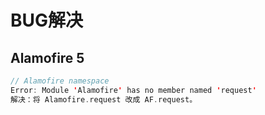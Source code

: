 # BUG解决

## Alamofire 5

```Swift
// Alamofire namespace
Error: Module 'Alamofire' has no member named 'request'
解决：将 Alamofire.request 改成 AF.request。
```



